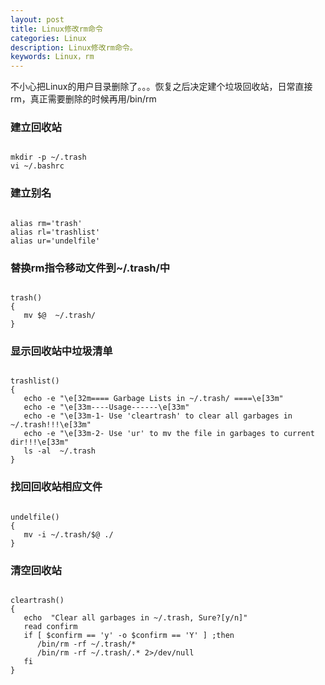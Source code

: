 ```yaml
---
layout: post
title: Linux修改rm命令
categories: Linux
description: Linux修改rm命令。
keywords: Linux，rm 
---
```


不小心把Linux的用户目录删除了。。。恢复之后决定建个垃圾回收站，日常直接rm，真正需要删除的时候再用/bin/rm


### 建立回收站


```

mkdir -p ~/.trash
vi ~/.bashrc

```

### 建立别名

```

alias rm='trash'
alias rl='trashlist'
alias ur='undelfile'

```

### 替换rm指令移动文件到~/.trash/中

```

trash() 
{
   mv $@  ~/.trash/
}

```


### 显示回收站中垃圾清单

```

trashlist() 
{
   echo -e "\e[32m==== Garbage Lists in ~/.trash/ ====\e[33m" 
   echo -e "\e[33m----Usage------\e[33m" 
   echo -e "\e[33m-1- Use 'cleartrash' to clear all garbages in ~/.trash!!!\e[33m" 
   echo -e "\e[33m-2- Use 'ur' to mv the file in garbages to current dir!!!\e[33m" 
   ls -al  ~/.trash
}

```


### 找回回收站相应文件 

```

undelfile() 
{
   mv -i ~/.trash/$@ ./
}

```



### 清空回收站

```

cleartrash() 
{
   echo  "Clear all garbages in ~/.trash, Sure?[y/n]" 
   read confirm
   if [ $confirm == 'y' -o $confirm == 'Y' ] ;then
      /bin/rm -rf ~/.trash/*
      /bin/rm -rf ~/.trash/.* 2>/dev/null
   fi
}

```



